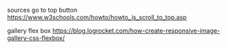 sources 
go to top button
https://www.w3schools.com/howto/howto_js_scroll_to_top.asp

gallery flex box
https://blog.logrocket.com/how-create-responsive-image-gallery-css-flexbox/